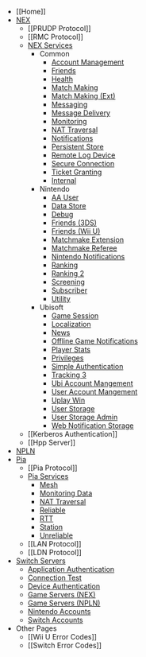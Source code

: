 * [[Home]]
* [NEX](NEX-Overview-(Game-Servers))
  * [[PRUDP Protocol]]
  * [[RMC Protocol]]
  * [NEX Services](NEX-Protocols)
    * Common
      * [Account Management](Account-Management-Protocol)
      * [Friends](Friends-Protocol)
      * [Health](Health-Protocol)
      * [Match Making](Match-Making-Protocol)
      * [Match Making (Ext)](Match-Making-Protocol-Ext)
      * [Messaging](Messaging-Protocol)
      * [Message Delivery](Message-Delivery-Protocol)
      * [Monitoring](Monitoring-Protocol)
      * [NAT Traversal](NAT-Traversal-Protocol)
      * [Notifications](Notification-Event-Protocol)
      * [Persistent Store](Persistent-Store-Protocol)
      * [Remote Log Device](Remote-Log-Device-Protocol)
      * [Secure Connection](Secure-Protocol)
      * [Ticket Granting](Authentication-Protocol)
      * [Internal](NEX-Internal-Protocols)
    * Nintendo
      * [AA User](AA-User-Protocol)
      * [Data Store](Data-Store-Protocol)
      * [Debug](Debug-Protocol)
      * [Friends (3DS)](Friends-Protocol-(3DS))
      * [Friends (Wii U)](Friends-Protocol-(Wii-U))
      * [Matchmake Extension](Matchmake-Extension-Protocol)
      * [Matchmake Referee](Matchmake-Referee-Protocol)
      * [Nintendo Notifications](Nintendo-Notification-Event-Protocol)
      * [Ranking](Ranking-Protocol)
      * [Ranking 2](Ranking-Protocol-2)
      * [Screening](Screening-Protocol)
      * [Subscriber](Subscriber-Protocol)
      * [Utility](Utility-Protocol)
    * Ubisoft
      * [Game Session](Game-Session-Protocol)
      * [Localization](Localization-Protocol)
      * [News](News-Protocol)
      * [Offline Game Notifications](Offline-Game-Notification-Protocol)
      * [Player Stats](Player-Stats-Protocol)
      * [Privileges](Privileges-Protocol)
      * [Simple Authentication](Simple-Authentication-Protocol)
      * [Tracking 3](Tracking-Protocol-3)
      * [Ubi Account Mangement](Ubi-Account-Management-Protocol)
      * [User Account Mangement](User-Account-Management-Protocol)
      * [Uplay Win](Uplay-Win-Protocol)
      * [User Storage](User-Storage-Protocol)
      * [User Storage Admin](User-Storage-Admin-Protocol)
      * [Web Notification Storage](Web-Notification-Storage-Protocol)
  * [[Kerberos Authentication]]
  * [[Hpp Server]]
* [NPLN](NPLN-Servers)
* [Pia](Pia-Overview)
  * [[Pia Protocol]]
  * [Pia Services](Pia-Protocols)
    * [Mesh](Mesh-Protocol)
    * [Monitoring Data](Monitoring-Data-Protocol)
    * [NAT Traversal](NAT-Traversal-Protocol)
    * [Reliable](Reliable-Protocol)
    * [RTT](RTT-Protocol)
    * [Station](Station-Protocol)
    * [Unreliable](Unreliable-Protocol)
  * [[LAN Protocol]]
  * [[LDN Protocol]]
* [Switch Servers](Server-List#switch)
  * [Application Authentication](AAuth-Server)
  * [Connection Test](Connection-Test)
  * [Device Authentication](DAuth-Server)
  * [Game Servers (NEX)](NEX-Overview-(Game-Servers))
  * [Game Servers (NPLN)](NLPN-Servers)
  * [Nintendo Accounts](Account-Server-(Switch))
  * [Switch Accounts](BAAS-Server)
* Other Pages
  * [[Wii U Error Codes]]
  * [[Switch Error Codes]]